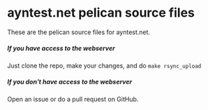 # ayntest.net pelican source files

These are the pelican source files for ayntest.net.

##### If you have access to the webserver
Just clone the repo, make your changes, and do `make rsync_upload`

##### If you don't have access to the webserver
Open an issue or do a pull request on GitHub.
